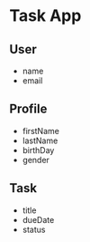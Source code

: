 # Task App

## User
 - name
 - email

## Profile
 - firstName
 - lastName
 - birthDay
 - gender

## Task
 - title
 - dueDate
 - status